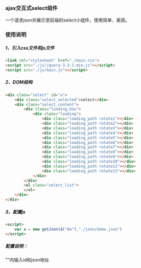 ### ajax交互式select组件

一个请求json并展示至前端的select小组件，使用简单、美观。



### 使用说明



##### 1、引入css文件和js文件

```html
<link rel="stylesheet" href="./main.css">
<script src="./js/jquery-3.3.1.min.js"></script>
<script src="./js/main.js"></script>
```



##### 2、DOM结构

```html
<div class="select" id="a">
	<div class="select_selected">select</div>
	<div class="select_content">
		<div class="loading_box">
			<div class="loading">
				<div class="loading_path rotate1"></div>
				<div class="loading_path rotate2"></div>
				<div class="loading_path rotate3"></div>
				<div class="loading_path rotate4"></div>
				<div class="loading_path rotate5"></div>
				<div class="loading_path rotate6"></div>
				<div class="loading_path rotate7"></div>
				<div class="loading_path rotate8"></div>
				<div class="loading_path rotate9"></div>
				<div class="loading_path rotate10"></div>
				<div class="loading_path rotate11"></div>
				<div class="loading_path rotate12"></div>
			</div>
		</div>
		<ul class="select_list">
		</ul>
	</div>
</div>
```



##### 3、配置js

```html
<script>
    var a = new getJson($("#a"),"./json/demo.json")
</script>
```



##### 配置说明：

""内输入id和json地址